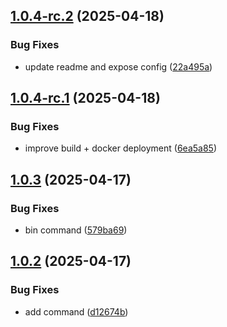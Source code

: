 ## [1.0.4-rc.2](https://github.com/trust0-project/delegated-routing/compare/v1.0.4-rc.1...v1.0.4-rc.2) (2025-04-18)

### Bug Fixes

* update readme and expose config ([22a495a](https://github.com/trust0-project/delegated-routing/commit/22a495afe32526b666f20ee53294d38e7ba5109f))

## [1.0.4-rc.1](https://github.com/trust0-project/delegated-routing/compare/v1.0.3...v1.0.4-rc.1) (2025-04-18)

### Bug Fixes

* improve build + docker deployment ([6ea5a85](https://github.com/trust0-project/delegated-routing/commit/6ea5a858d49830f44a84e6fb6576cd3454fd82f0))

## [1.0.3](https://github.com/trust0-project/delegated-routing/compare/v1.0.2...v1.0.3) (2025-04-17)

### Bug Fixes

* bin command ([579ba69](https://github.com/trust0-project/delegated-routing/commit/579ba6903ee237a9565609ac2122e3c56d731ff5))

## [1.0.2](https://github.com/trust0-project/delegated-routing/compare/v1.0.1...v1.0.2) (2025-04-17)

### Bug Fixes

* add command ([d12674b](https://github.com/trust0-project/delegated-routing/commit/d12674b2372345c9454fcc41ae1f63d1411c86c6))
